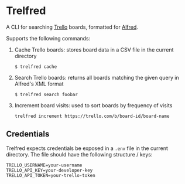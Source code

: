 # Trelfred

A CLI for searching [Trello] boards, formatted for [Alfred].

[Trello]: https://trello.com
[Alfred]: https://www.alfredapp.com/

Supports the following commands:

1. Cache Trello boards: stores board data in a CSV file in the current directory

   ```
   $ trelfred cache
   ```

1. Search Trello boards: returns all boards matching the given query in
   Alfred's XML format

   ```
   $ trelfred search foobar
   ```

1. Increment board visits: used to sort boards by frequency of visits

   ```
   trelfred increment https://trello.com/b/board-id/board-name
   ```

## Credentials

Trelfred expects credentials be exposed in a `.env` file in the current
directory. The file should have the following structure / keys:

```
TRELLO_USERNAME=your-username
TRELLO_API_KEY=your-developer-key
TRELLO_API_TOKEN=your-trello-token
```
